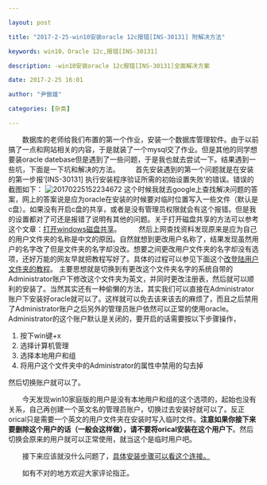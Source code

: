 ```yaml
---

layout: post

title: "2017-2-25-win10安装oracle 12c报错[INS-30131] 附解决方法"

keywords: win10，Oracle 12c,报错[INS-30131]

description: -win10安装oracle 12c报错[INS-30131]全面解决方案

date: 2017-2-25 16:01

author: "尹傲雄"

categories: [杂类]

---
```

　　数据库的老师给我们布置的第一个作业，安装一个数据库管理软件。由于以前搞了一点和网站相关的内容，于是就装了一个mysql交了作业。但是其他的同学想要装oracle datebase但是遇到了一些问题，于是我也就去尝试一下。结果遇到一些坑，下面是一下坑和解决的方法。
　　首先安装遇到的第一个问题就是在安装的第一步报‘[INS-30131] 执行安装程序验证所需的初始设置失败’的错误。错误的截图如下：
![20170225152234672](https://cdn.yinaoxiong.cn/image/posts/2017-2-25/20170225152234672.png)
这个时候我就去google上查找解决问题的答案，网上的答案说是应为oracle在安装的时候要对临时位置写入一些文件（默认是c盘）。如果没有开启c盘的共享，或者是没有管理员权限就会有这个报错。但是我的设置都对了可还是报错了说明有其他的问题。关于打开磁盘共享的方法可以参考这个文章：[打开windows磁盘共享](http://www.infocool.net/kb/Oracle/201612/248015.html)。
　　 然后上网查找资料发现原来是应为自己的用户文件夹的名称是中文的原因。自然就想到更改用户名称了，结果发现虽然用户的名字改了但是文件夹的名字却没改。想要之间更改用户文件夹的名字却没有选项，还好万能的网友早就把教程写好了。具体的过程可以参见下面这个[改登陆用户文件夹的教程](http://jingyan.baidu.com/article/27fa732689e0eb46f8271f27.html)。
主要思想就是切换到有更改这个文件夹名字的系统自带的Administrator账户下修改这个文件夹为英文，并同时更改注册表，然后就可以顺利的安装了。当然其实还有一种偷懒的方法，其实我们可以直接在Administrator账户下安装好oracle就可以了。这样就可以免去该来该去的麻烦了，而且之后禁用了Administrator账户之后另外的管理员账户依然可以正常的使用oracle。Administrator的这个账户默认是关闭的，要开启的话需要按以下步骤操作，

1. 按下win键+x
2. 选择计算机管理
3. 选择本地用户和组
4. 将用户这个文件夹中的Administrator的属性中禁用的勾去掉

然后切换账户就可以了。

　　今天发现win10家庭版的用户是没有本地用户和组的这个选项的，起始也没有关系，自己再创建一个英文名的管理员账户，切换过去安装好就可以了。反正orical只是需要一个英文的用户文件夹在安装时写入临时文件。**注意如果你接下来要删除这个用户的话（一般会这样做），请不要将orical安装在这个用户下**。然后切换会原来的用户就可以正常使用，就当这个是临时用户吧。

　　接下来应该就没什么问题了，[具体安装步骤可以看这个连接。](http://www.wxzzz.com/1244.html)


　　如有不对的地方欢迎大家评论指正。
